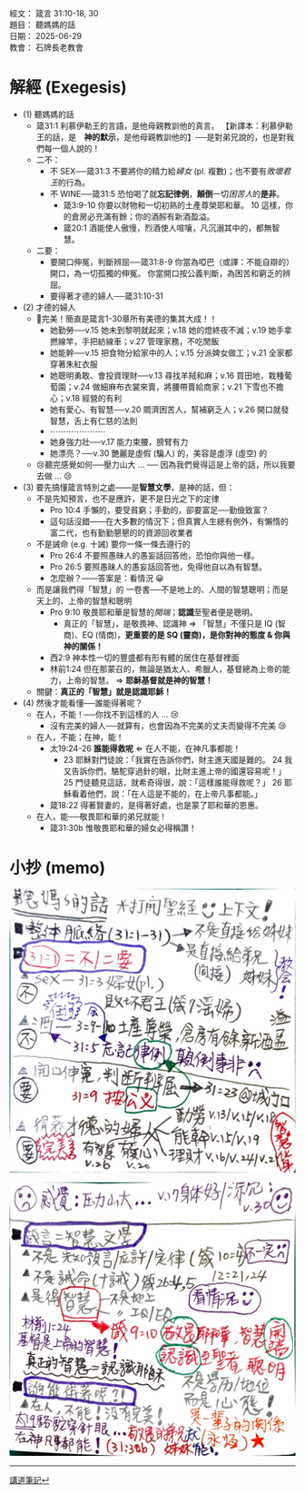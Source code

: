 經文：  箴言 31:10-18, 30  
題目：  聽媽媽的話  
日期：  2025-06-29  
教會：  石牌長老教會  


# 解經 (Exegesis)

- (1) 聽媽媽的話
	- 箴31:1 利慕伊勒王的言語，是他母親教訓他的真言。 【新譯本：利慕伊勒王的話，是　**神的默示**，是他母親教訓他的】──是對弟兄說的，也是對我們每一個人說的！
	- 二不：
		- 不 SEX──箴31:3 不要將你的精力給*婦女* (pl. 複數)；也不要有*敗壞君王*的行為。
		- 不 WINE──箴31:5 恐怕喝了就**忘記律例**，**顛倒**一切*困苦人*的**是非**。
			- 箴3:9-10 你要以財物和一切初熟的土產尊榮耶和華。 10 這樣，你的倉房必充滿有餘；你的酒醡有新酒盈溢。
			- 箴20:1 酒能使人傲慢，烈酒使人喧嚷，凡沉溺其中的，都無智慧。
	- 二要：
		- 要開口伸冤，判斷辨屈──箴31:8-9 你當為啞巴（或譯：不能自辯的）開口，為一切孤獨的伸冤。 你當開口按公義判斷，為困苦和窮乏的辨屈。 
		- 要得著才德的婦人──箴31:10-31
- (2) 才德的婦人
	- 🎀完美！簡直是箴言1-30章所有美德的集其大成！！
		- 她勤勞──v.15 她未到黎明就起來；v.18 她的燈終夜不滅；v.19 她手拿撚線竿，手把紡線車；v.27 管理家務，不吃閒飯
		- 她能幹──v.15 把食物分給家中的人；v.15 分派婢女做工；v.21 全家都穿著朱紅衣服
		- 她聰明勇敢、會投資理財──v.13 尋找羊羢和麻；v.16 買田地，栽種葡萄園；v.24 做細麻布衣裳來賣，將腰帶賣給商家；v.21 下雪也不擔心；v.18 經營的有利
		- 她有愛心、有智慧──v.20 賙濟困苦人，幫補窮乏人；v.26 開口就發智慧，舌上有仁慈的法則
		- ⋯⋯⋯⋯⋯⋯⋯
		- 她身強力壯──v.17 能力束腰，膀臂有力
		- 她漂亮？──v.30 艷麗是虛假 (騙人) 的，美容是虛浮 (虛空) 的
	- 😢聽完感覺如何──壓力山大 ... ── 因為我們覺得這是上帝的話，所以我要去做 ... 😢
- (3) 要先搞懂箴言特別之處——是**智慧文學**，是神的話，但：
	- 不是先知預言，也不是應許，更不是日光之下的定律
		- Pro 10:4 手懶的，要受貧窮；手勤的，卻要富足──勤儉致富？
		- 這句話沒錯——在大多數的情況下；但真實人生總有例外，有懶惰的富二代，也有勤勤懇懇的的資源回收業者
	- 不是誡命 (e.g. 十誡) 要你一條一條去遵行的
		- Pro 26:4 不要照愚昧人的愚妄話回答他，恐怕你與他一樣。 
		- Pro 26:5 要照愚昧人的愚妄話回答他，免得他自以為有智慧。 
		- 怎麼辦？——答案是：看情況 😀
	- 而是讓我們得「智慧」的 一卷書──不是地上的、人間的智慧聰明；而是天上的、上帝的智慧和聰明
		- Pro 9:10 敬畏耶和華是智慧的*開端*；**認識**至聖者便是聰明。 
			- 真正的「智慧」，是敬畏神、認識神 ⇒ 「智慧」不僅只是 IQ (智商)、EQ (情商)，**更重要的是 SQ (靈商)，是你對神的態度 & 你與神的關係！**
		- 西2:9 神本性一切的豐盛都有形有體的居住在基督裡面
		- 林前1:24 但在那蒙召的，無論是猶太人、希臘人，基督總為上帝的能力，上帝的智慧。 ⇒ **耶穌基督就是神的智慧！**
	- 關鍵：**真正的「智慧」就是認識耶穌！**
- (4) 然後才能看懂──誰能得著呢？
	- 在人，不能！──你找不到這樣的人 ... 😢
		- 沒有完美的婦人──就算有，也會因為不完美的丈夫而變得不完美 😢
	- 在人，不能；在神，能！
		- 太19:24-26 **誰能得救呢** ⇐ 在人不能，在神凡事都能！
			- 23 耶穌對門徒說：「我實在告訴你們，財主進天國是難的。 24 我又告訴你們，駱駝穿過針的眼，比財主進上帝的國還容易呢！」 25 門徒聽見這話，就希奇得很，說：「這樣誰能得救呢？」 26 耶穌看着他們，說：「在人這是不能的，在上帝凡事都能。」
		- 箴18:22 得著賢妻的，是得著好處，也是蒙了耶和華的恩惠。 
	- 在人，能──敬畏耶和華的弟兄就能！
		- 箴31:30b 惟敬畏耶和華的婦女必得稱讚！




# 小抄 (memo)

![images/2025_06_29 07_35 Office Lens (2).jpg](images/2025_06_29%2007_35%20Office%20Lens%20(2).jpg)

![images/2025_06_29 07_36 Office Lens (2).jpg](images/2025_06_29%2007_36%20Office%20Lens%20(2).jpg)


---

[講道筆記↵](README.md)


